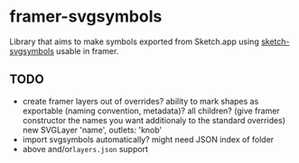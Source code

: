 # framer-svgsymbols

Library that aims to make symbols exported from Sketch.app using [sketch-svgsymbols](https://github.com/gerrit/sketch-svgsymbols) usable in framer.



## TODO

- create framer layers out of overrides? ability to mark shapes as exportable (naming convention, metadata)? all children? (give framer constructor the names you want additionaly to the standard overrides)
new SVGLayer 'name', outlets: 'knob'
- import svgsymbols automatically? might need JSON index of folder
- above and/or`layers.json` support

